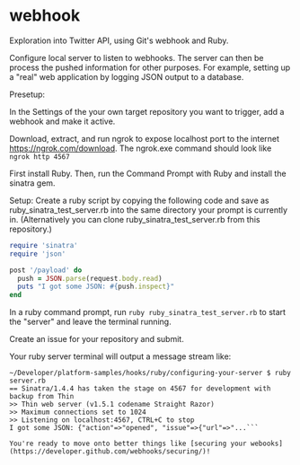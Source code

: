 # webhook
Exploration into Twitter API, using Git's webhook and Ruby.

Configure local server to listen to webhooks. The server can then be process the pushed information for other purposes. For example, setting up a "real" web application by logging JSON output to a database.

Presetup:

In the Settings of the your own target repository you want to trigger, add a webhook and make it active.

Download, extract, and run ngrok to expose localhost port to the internet https://ngrok.com/download. The ngrok.exe command should look like ```ngrok http 4567 ```

First install Ruby. Then, run the Command Prompt with Ruby and install the sinatra gem.

Setup:
Create a ruby script by copying the following code and save as ruby_sinatra_test_server.rb into the same directory your prompt is currently in. (Alternatively you can clone ruby_sinatra_test_server.rb from this repository.)
```ruby
require 'sinatra'
require 'json'

post '/payload' do
  push = JSON.parse(request.body.read)
  puts "I got some JSON: #{push.inspect}"
end
```

In a ruby command prompt, run ```ruby ruby_sinatra_test_server.rb``` to start the "server" and leave the terminal running.

Create an issue for your repository and submit. 

Your ruby server terminal will output a message stream like:
```
~/Developer/platform-samples/hooks/ruby/configuring-your-server $ ruby server.rb
== Sinatra/1.4.4 has taken the stage on 4567 for development with backup from Thin
>> Thin web server (v1.5.1 codename Straight Razor)
>> Maximum connections set to 1024
>> Listening on localhost:4567, CTRL+C to stop
I got some JSON: {"action"=>"opened", "issue"=>{"url"=>"...```

You're ready to move onto better things like [securing your webooks] (https://developer.github.com/webhooks/securing/)!

